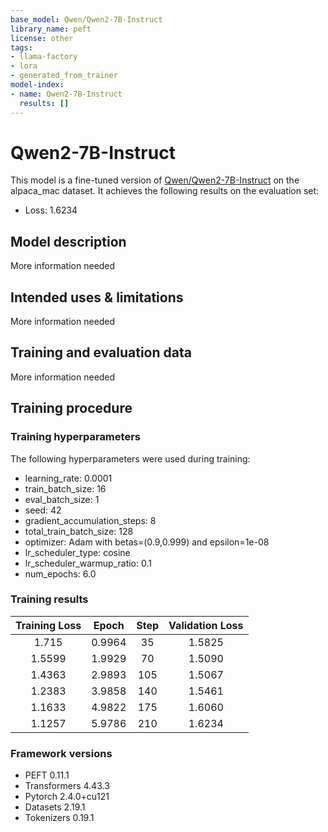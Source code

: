 ```yaml
---
base_model: Qwen/Qwen2-7B-Instruct
library_name: peft
license: other
tags:
- llama-factory
- lora
- generated_from_trainer
model-index:
- name: Qwen2-7B-Instruct
  results: []
---
```


<!-- This model card has been generated automatically according to the information the Trainer had access to. You
should probably proofread and complete it, then remove this comment. -->

# Qwen2-7B-Instruct

This model is a fine-tuned version of [Qwen/Qwen2-7B-Instruct](https://huggingface.co/Qwen/Qwen2-7B-Instruct) on the alpaca_mac dataset.
It achieves the following results on the evaluation set:
- Loss: 1.6234

## Model description

More information needed

## Intended uses & limitations

More information needed

## Training and evaluation data

More information needed

## Training procedure

### Training hyperparameters

The following hyperparameters were used during training:
- learning_rate: 0.0001
- train_batch_size: 16
- eval_batch_size: 1
- seed: 42
- gradient_accumulation_steps: 8
- total_train_batch_size: 128
- optimizer: Adam with betas=(0.9,0.999) and epsilon=1e-08
- lr_scheduler_type: cosine
- lr_scheduler_warmup_ratio: 0.1
- num_epochs: 6.0

### Training results

| Training Loss | Epoch  | Step | Validation Loss |
|:-------------:|:------:|:----:|:---------------:|
| 1.715         | 0.9964 | 35   | 1.5825          |
| 1.5599        | 1.9929 | 70   | 1.5090          |
| 1.4363        | 2.9893 | 105  | 1.5067          |
| 1.2383        | 3.9858 | 140  | 1.5461          |
| 1.1633        | 4.9822 | 175  | 1.6060          |
| 1.1257        | 5.9786 | 210  | 1.6234          |


### Framework versions

- PEFT 0.11.1
- Transformers 4.43.3
- Pytorch 2.4.0+cu121
- Datasets 2.19.1
- Tokenizers 0.19.1
